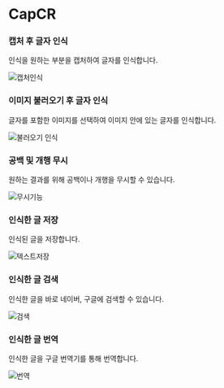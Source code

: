 # CapCR

### 캡처 후 글자 인식
인식을 원하는 부분을 캡처하여 글자를 인식합니다.

![캡처인식](https://user-images.githubusercontent.com/44297538/81371639-51cd7380-9133-11ea-8ccc-a87501effc36.gif)

### 이미지 불러오기 후 글자 인식
글자를 포함한 이미지를 선택하여 이미지 안에 있는 글자를 인식합니다.

![불러오기 인식](https://user-images.githubusercontent.com/44297538/81371653-614cbc80-9133-11ea-967a-1e5d227161f9.gif)

### 공백 및 개행 무시
원하는 결과를 위해 공백이나 개행을 무시할 수 있습니다.

![무시기능](https://user-images.githubusercontent.com/44297538/81371659-6447ad00-9133-11ea-8975-37ff4b4078e1.gif)

### 인식한 글 저장
인식된 글을 저장합니다.

![텍스트저장](https://user-images.githubusercontent.com/44297538/81371678-6dd11500-9133-11ea-931a-a8acb1c5eb6a.gif)

### 인식한 글 검색
인식한 글을 바로 네이버, 구글에 검색할 수 있습니다.

![검색](https://user-images.githubusercontent.com/44297538/81371687-7295c900-9133-11ea-8a24-a8810c6e6419.gif)

### 인식한 글 번역
인식한 글을 구글 번역기를 통해 번역합니다.

![번역](https://user-images.githubusercontent.com/44297538/81371692-74f82300-9133-11ea-9085-9ae336949604.gif)
